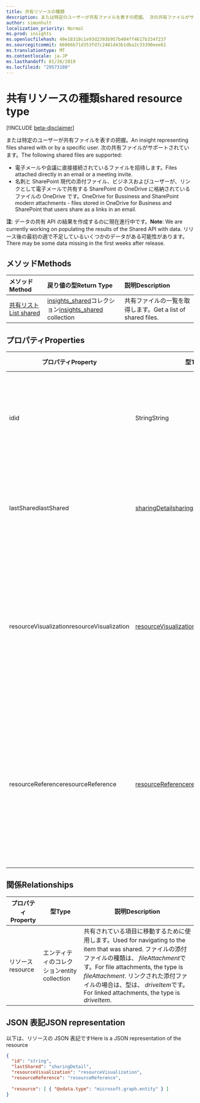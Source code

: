 ```yaml
---
title: 共有リソースの種類
description: または特定のユーザーが共有ファイルを表すの把握。 次の共有ファイルがサポートされています。
author: simonhult
localization_priority: Normal
ms.prod: insights
ms.openlocfilehash: 49e18318c1e93d2393b957b404ff4617b334f237
ms.sourcegitcommit: 66066b71d353fd7c2481d43b1dba2c33390eee61
ms.translationtype: MT
ms.contentlocale: ja-JP
ms.lasthandoff: 01/26/2019
ms.locfileid: "29573180"
---
```

# <a name="shared-resource-type"></a><span data-ttu-id="4c673-104">共有リソースの種類</span><span class="sxs-lookup"><span data-stu-id="4c673-104">shared resource type</span></span>

[!INCLUDE [beta-disclaimer](../../includes/beta-disclaimer.md)]

<span data-ttu-id="4c673-105">または特定のユーザーが共有ファイルを表すの把握。</span><span class="sxs-lookup"><span data-stu-id="4c673-105">An insight representing files shared with or by a specific user.</span></span> <span data-ttu-id="4c673-106">次の共有ファイルがサポートされています。</span><span class="sxs-lookup"><span data-stu-id="4c673-106">The following shared files are supported:</span></span>

- <span data-ttu-id="4c673-107">電子メールや会議に直接接続されているファイルを招待します。</span><span class="sxs-lookup"><span data-stu-id="4c673-107">Files attached directly in an email or a meeting invite.</span></span>
- <span data-ttu-id="4c673-108">名刺と SharePoint 現代の添付ファイル、ビジネスおよびユーザーが、リンクとして電子メールで共有する SharePoint の OneDrive に格納されているファイルの OneDrive です。</span><span class="sxs-lookup"><span data-stu-id="4c673-108">OneDrive for Bussiness and SharePoint modern attachments - files stored in OneDrive for Business and SharePoint that users share as a links in an email.</span></span>

<span data-ttu-id="4c673-109">**注**: データの共有 API の結果を作成するのに現在進行中です。</span><span class="sxs-lookup"><span data-stu-id="4c673-109">**Note**: We are currently working on populating the results of the Shared API with data.</span></span> <span data-ttu-id="4c673-110">リリース後の最初の週で不足しているいくつかのデータがある可能性があります。</span><span class="sxs-lookup"><span data-stu-id="4c673-110">There may be some data missing in the first weeks after release.</span></span>

## <a name="methods"></a><span data-ttu-id="4c673-111">メソッド</span><span class="sxs-lookup"><span data-stu-id="4c673-111">Methods</span></span>

| <span data-ttu-id="4c673-112">メソッド</span><span class="sxs-lookup"><span data-stu-id="4c673-112">Method</span></span>       | <span data-ttu-id="4c673-113">戻り値の型</span><span class="sxs-lookup"><span data-stu-id="4c673-113">Return Type</span></span>  |<span data-ttu-id="4c673-114">説明</span><span class="sxs-lookup"><span data-stu-id="4c673-114">Description</span></span>|
|:---------------|:--------|:----------|
|[<span data-ttu-id="4c673-115">共有リスト</span><span class="sxs-lookup"><span data-stu-id="4c673-115">List shared</span></span>](../api/insights-list-shared.md) |<span data-ttu-id="4c673-116">[insights_shared](insights-shared.md)コレクション</span><span class="sxs-lookup"><span data-stu-id="4c673-116">[insights_shared](insights-shared.md) collection</span></span>| <span data-ttu-id="4c673-117">共有ファイルの一覧を取得します。</span><span class="sxs-lookup"><span data-stu-id="4c673-117">Get a list of shared files.</span></span>|

## <a name="properties"></a><span data-ttu-id="4c673-118">プロパティ</span><span class="sxs-lookup"><span data-stu-id="4c673-118">Properties</span></span>

| <span data-ttu-id="4c673-119">プロパティ</span><span class="sxs-lookup"><span data-stu-id="4c673-119">Property</span></span>              | <span data-ttu-id="4c673-120">型</span><span class="sxs-lookup"><span data-stu-id="4c673-120">Type</span></span>                      | <span data-ttu-id="4c673-121">説明</span><span class="sxs-lookup"><span data-stu-id="4c673-121">Description</span></span>  |
| -------------         |---------------            | -------------|
| <span data-ttu-id="4c673-122">id</span><span class="sxs-lookup"><span data-stu-id="4c673-122">id</span></span>                    | <span data-ttu-id="4c673-123">String</span><span class="sxs-lookup"><span data-stu-id="4c673-123">String</span></span>                    | <span data-ttu-id="4c673-124">リレーションシップの一意の識別子です。</span><span class="sxs-lookup"><span data-stu-id="4c673-124">Unique identifier of the relationship.</span></span> <span data-ttu-id="4c673-125">読み取り専用です。</span><span class="sxs-lookup"><span data-stu-id="4c673-125">Read only.</span></span>        |
| <span data-ttu-id="4c673-126">lastShared</span><span class="sxs-lookup"><span data-stu-id="4c673-126">lastShared</span></span>            | [<span data-ttu-id="4c673-127">sharingDetail</span><span class="sxs-lookup"><span data-stu-id="4c673-127">sharingDetail</span></span>](insights-sharingdetail.md)                | <span data-ttu-id="4c673-128">共有アイテムに関する詳細情報です。</span><span class="sxs-lookup"><span data-stu-id="4c673-128">Details about the shared item.</span></span> <span data-ttu-id="4c673-129">読み取り専用です。</span><span class="sxs-lookup"><span data-stu-id="4c673-129">Read only.</span></span>        |
| <span data-ttu-id="4c673-130">resourceVisualization</span><span class="sxs-lookup"><span data-stu-id="4c673-130">resourceVisualization</span></span> | [<span data-ttu-id="4c673-131">resourceVisualization</span><span class="sxs-lookup"><span data-stu-id="4c673-131">resourceVisualization</span></span>](insights-resourcevisualization.md)                | <span data-ttu-id="4c673-132">プロパティは、時にドキュメントをビジュアル化を使用することができます。</span><span class="sxs-lookup"><span data-stu-id="4c673-132">Properties that you can use to visualize the document in your experience.</span></span> <span data-ttu-id="4c673-133">読み取り専用</span><span class="sxs-lookup"><span data-stu-id="4c673-133">Read-only</span></span>      |
| <span data-ttu-id="4c673-134">resourceReference</span><span class="sxs-lookup"><span data-stu-id="4c673-134">resourceReference</span></span>     | [<span data-ttu-id="4c673-135">resourceReference</span><span class="sxs-lookup"><span data-stu-id="4c673-135">resourceReference</span></span>](insights-resourcereference.md)                      | <span data-ttu-id="4c673-136">Url およびドキュメントの種類など、共有ドキュメントのプロパティを参照します。</span><span class="sxs-lookup"><span data-stu-id="4c673-136">Reference properties of the shared document, such as the url and type of the document.</span></span> <span data-ttu-id="4c673-137">読み取り専用</span><span class="sxs-lookup"><span data-stu-id="4c673-137">Read-only</span></span>       |

## <a name="relationships"></a><span data-ttu-id="4c673-138">関係</span><span class="sxs-lookup"><span data-stu-id="4c673-138">Relationships</span></span>

| <span data-ttu-id="4c673-139">プロパティ</span><span class="sxs-lookup"><span data-stu-id="4c673-139">Property</span></span>      | <span data-ttu-id="4c673-140">型</span><span class="sxs-lookup"><span data-stu-id="4c673-140">Type</span></span>          | <span data-ttu-id="4c673-141">説明</span><span class="sxs-lookup"><span data-stu-id="4c673-141">Description</span></span>  |
| ------------- |---------------| -------------|
| <span data-ttu-id="4c673-142">リソース</span><span class="sxs-lookup"><span data-stu-id="4c673-142">resource</span></span>      | <span data-ttu-id="4c673-143">エンティティのコレクション</span><span class="sxs-lookup"><span data-stu-id="4c673-143">entity collection</span></span> | <span data-ttu-id="4c673-144">共有されている項目に移動するために使用します。</span><span class="sxs-lookup"><span data-stu-id="4c673-144">Used for navigating to the item that was shared.</span></span> <span data-ttu-id="4c673-145">ファイルの添付ファイルの種類は、 *fileAttachment*です。</span><span class="sxs-lookup"><span data-stu-id="4c673-145">For file attachments, the type is *fileAttachment*.</span></span> <span data-ttu-id="4c673-146">リンクされた添付ファイルの場合は、型は、 *driveItem*です。</span><span class="sxs-lookup"><span data-stu-id="4c673-146">For linked attachments, the type is *driveItem*.</span></span> |

## <a name="json-representation"></a><span data-ttu-id="4c673-147">JSON 表記</span><span class="sxs-lookup"><span data-stu-id="4c673-147">JSON representation</span></span>
<span data-ttu-id="4c673-148">以下は、リソースの JSON 表記です</span><span class="sxs-lookup"><span data-stu-id="4c673-148">Here is a JSON representation of the resource</span></span>
<!-- {
  "blockType": "resource",
  "optionalProperties": [

  ],
  "@odata.type": "microsoft.graph.shared"
}-->
```json
{
  "id": "string",
  "lastShared": "sharingDetail",
  "resourceVisualization": "resourceVisualization",
  "resourceReference": "resourceReference",
  
  "resource": [ { "@odata.type": "microsoft.graph.entity" } ]
}
```
<!--
{
  "type": "#page.annotation",
  "suppressions": [
    "Error: /api-reference/beta/resources/insights-shared.md:\r\n      Exception processing links.\r\n    System.ArgumentException: Link Definition was null. Link text: !INCLUDE [beta-disclaimer](../../includes/beta-disclaimer.md)\r\n      at ApiDoctor.Validation.DocFile.get_LinkDestinations()\r\n      at ApiDoctor.Validation.DocSet.ValidateLinks(Boolean includeWarnings, String[] relativePathForFiles, IssueLogger issues, Boolean requireFilenameCaseMatch, Boolean printOrphanedFiles)"
  ]
}
-->
